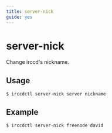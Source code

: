 ```yaml
---
title: server-nick
guide: yes
---
```


# server-nick

Change irccd's nickname.

## Usage

```nohighlight
$ irccdctl server-nick server nickname
```

## Example

```nohighlight
$ irccdctl server-nick freenode david
```
